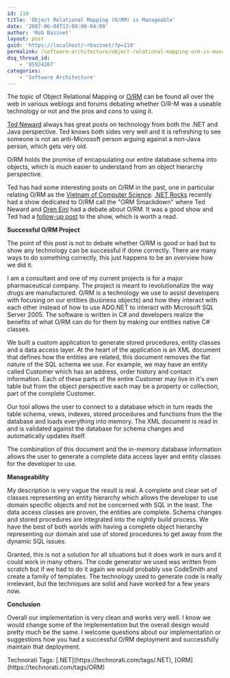 ```yaml
---
id: 110
title: 'Object Relational Mapping (O/RM) is Manageable'
date: '2007-06-04T13:00:00-04:00'
author: 'Rob Bazinet'
layout: post
guid: 'https://localhost/~rbazinet/?p=110'
permalink: /software-architecture/object-relational-mapping-orm-is-manageable/
dsq_thread_id:
    - '95924267'
categories:
    - 'Software Architecture'
---
```


The topic of Object Relational Mapping or [O/RM](https://en.wikipedia.org/wiki/Object-relational_mapping) can be found all over the web in various weblogs and forums debating whether O/R-M was a useable technology or not and the pros and cons to using it.

[Ted Neward](https://blogs.tedneward.com/) always has great posts on technology from both the .NET and Java perspective. Ted knows both sides very well and it is refreshing to see someone is not an anti-Microsoft person arguing against a non-Java person, which gets very old.

O/RM holds the promise of encapsulating our entire database schema into objects, which is much easier to understand from an object hierarchy perspective.

Ted has had some interesting posts on O/RM in the past, one in particular relating O/RM as the [Vietnam of Computer Science](https://blogs.tedneward.com/2006/06/26/The+Vietnam+Of+Computer+Science.aspx). [.NET Rocks](https://www.dotnetrocks.com/) recently had a show dedicated to O/RM call the "ORM Smackdown" where Ted Neward and [Oren Eini](https://www.ayende.com/Blog/) had a debate about O/RM. It was a good show and Ted had a [follow-up post](https://blogs.tedneward.com/2007/05/28/The+ORM+Smackdown.aspx) to the show, which is worth a read.

**Successful O/RM Project**

The point of this post is not to debate whether O/RM is good or bad but to show any technology can be successful if done correctly. There are many ways to do something correctly, this just happens to be an overview how we did it.

I am a consultant and one of my current projects is for a major pharmaceutical company. The project is meant to revolutionalize the way drugs are manufactured. O/RM is a technology we use to assist developers with focusing on our entities (business objects) and how they interact with each other instead of how to use ADO.NET to interact with Microsoft SQL Server 2005. The software is written in C# and developers realize the benefits of what O/RM can do for them by making our entities native C# classes.

We built a custom application to generate stored procedures, entity classes and a data access layer. At the heart of the application is an XML document that defines how the entities are related, this document removes the flat nature of the SQL schema we use. For example, we may have an entity called Customer which has an address, order history and contact information. Each of these parts of the entire Customer may live in it's own table but from the object perspective each may be a property or collection, part of the complete Customer.

Our tool allows the user to connect to a database which in turn reads the table schema, views, indexes, stored procedures and functions from the the database and loads everything into memory. The XML document is read in and is validated against the database for schema changes and automatically updates itself.

The combination of this document and the in-memory database information allows the user to generate a complete data access layer and entity classes for the developer to use.

**Manageability**

My description is very vague the result is real. A complete and clear set of classes representing an entity hierarchy which allows the developer to use domain specific objects and not be concerned with SQL in the least. The data access classes are proven, the entities are complete. Schema changes and stored procedures are integrated into the nightly build process. We have the best of both worlds with having a complete object hierarchy representing our domain and use of stored procedures to get away from the dynamic SQL issues.

Granted, this is not a solution for all situations but it does work in ours and it could work in many others. The code generator we used was written from scratch but if we had to do it again we would probably use CodeSmith and create a family of templates. The technology used to generate code is really irrelevant, but the techniques are solid and have worked for a few years now.

**Conclusion**

Overall our implementation is very clean and works very well. I know we would change some of the implementation but the overall design would pretty much be the same. I welcome questions about our implementation or suggestions how you had a successful O/RM deployment and successfully maintain that deployment.

<div class="wlWriterSmartContent" style="display:inline;margin:0;padding:0;">Technorati Tags: [.NET](https://technorati.com/tags/.NET), [ORM](https://technorati.com/tags/ORM)</div>